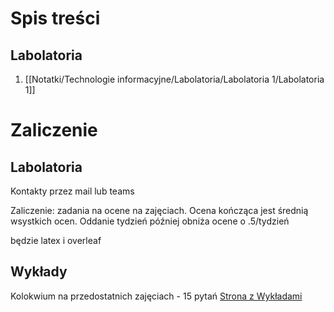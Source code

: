 # Spis treści
## Labolatoria
1. [[Notatki/Technologie informacyjne/Labolatoria/Labolatoria 1/Labolatoria 1]]

# Zaliczenie
## Labolatoria
Kontakty przez mail lub teams

Zaliczenie:
zadania na ocene na zajęciach. Ocena kończąca jest średnią wsystkich ocen. Oddanie tydzień później obniża ocene o .5/tydzień

będzie latex i overleaf

## Wykłady
Kolokwium na przedostatnich zajęciach - 15 pytań
[Strona z Wykładami](http://zsjpw.ict.pwr.wroc.pl/~mbazan/)